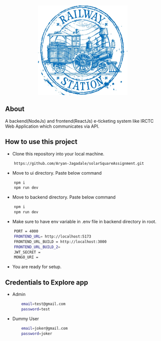 <div align="center">

  <img src="/ui/src/assets/train-logo.jpg" 
        alt="Logo" width="290" height="290">
</div>


## About

 A backend(NodeJs) and frontend(ReactJs) e-ticketing system like IRCTC Web Application which communicates via API.

## How to use this project

- Clone this repository into your local machine.

```bash
    https://github.com/Aryan-Jagadale/solarSquareAssignment.git
```
- Move to ui directory. Paste below command
  
```bash
    npm i
    npm run dev
```
- Move to backend directory. Paste below command
  
```bash
    npm i
    npm run dev
```
- Make sure to have env variable in .env file in backend directory in root.
  
```bash
    PORT = 4000
    FRONTEND_URL= http://localhost:5173
    FRONTEND_URL_BUILD = http://localhost:3000
    FRONTEND_URL_BUILD_2=
    JWT_SECRET = 
    MONGO_URI = 
```

- You are ready for setup.

## Credentials to Explore app

 - Admin
   ```bash
       email=test@gmail.com
       password=test
   ```
- Dummy User
   ```bash
       email=joker@gmail.com
       password=joker
   ```

